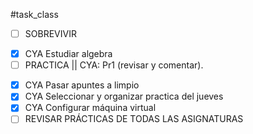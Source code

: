 #task_class
- [ ] SOBREVIVIR
+ [x] CYA Estudiar algebra
+ [ ] PRACTICA || CYA: Pr1 (revisar y comentar).
- [x] CYA Pasar apuntes a limpio
- [x] CYA Seleccionar y organizar practica del jueves
- [x] CYA Configurar máquina virtual
- [ ] REVISAR PRÁCTICAS DE TODAS LAS ASIGNATURAS
